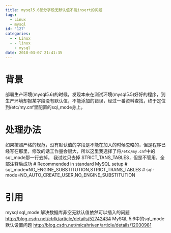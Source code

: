 ```yaml
---
title: mysql5.6部分字段无默认值不能insert的问题
tags:
  - Linux
  - mysql
id: '127'
categories:
  - - Linux
  - - linux
    - mysql
date: 2018-03-07 21:41:35
---
```


# 背景

部署生产环境(mysql5.6)的时候，发现本来在测试环境(mysql5.5)好好的程序，到生产环境却报某字段没有默认值，不能添加的错误，经过一番资料查找，终于定位到/etc/my.cnf里配置的sql\_mode身上。

# 处理办法

如果按照严格的规范，没有默认值的字段是不能在加入的时候忽略的，但是程序已经写在那里，修改的话工作量会很大，所以这里我选择了将`/etc/my.cnf`中的sql\_mode那一行去掉。 我试过只去掉 STRICT\_TANS\_TABLES，但是不管用，全部注释后成功 # Recommended in standard MySQL setup # sql\_mode=NO\_ENGINE\_SUBSTITUTION,STRICT\_TRANS\_TABLES # sql-mode=NO\_AUTO\_CREATE\_USER,NO\_ENGINE\_SUBSTITUTION

# 引用

mysql sql\_mode 解决数据库非空无默认值依然可以插入的问题 http://blog.csdn.net/ctrlk/article/details/52742434 MySQL 5.6中的sql\_mode默认设置问题 http://blog.csdn.net/micahriven/article/details/12030981